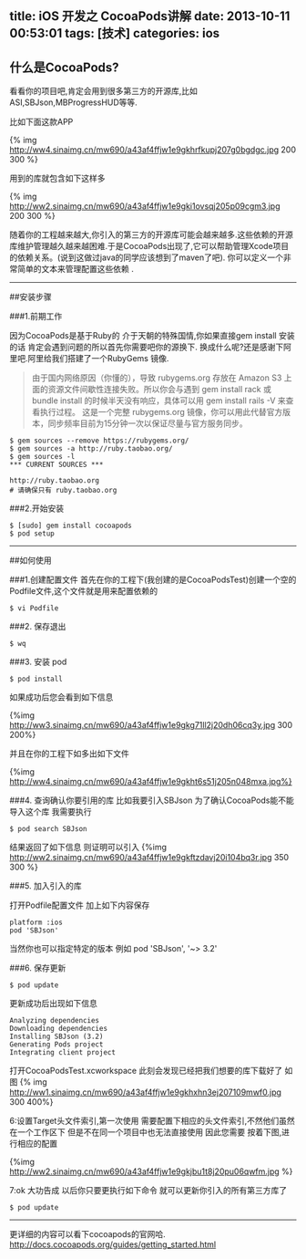 title: iOS 开发之 CocoaPods讲解
date: 2013-10-11 00:53:01
tags: [技术]
categories: ios
---
## 什么是CocoaPods? 

看看你的项目吧,肯定会用到很多第三方的开源库,比如ASI,SBJson,MBProgressHUD等等.
<!-- more -->

比如下面这款APP

{% img http://ww4.sinaimg.cn/mw690/a43af4ffjw1e9gkhrfkupj207g0bgdgc.jpg 200 300 %}

  
用到的库就包含如下这样多 
   
{% img http://ww2.sinaimg.cn/mw690/a43af4ffjw1e9gki1ovsqj205p09cgm3.jpg 200 300 %}

随着你的工程越来越大,你引入的第三方的开源库可能会越来越多.这些依赖的开源库维护管理越久越来越困难.于是CocoaPods出现了,它可以帮助管理Xcode项目的依赖关系。(说到这做过java的同学应该想到了maven了吧).
你可以定义一个非常简单的文本来管理配置这些依赖 .

------

##安装步骤

###1.前期工作

 因为CocoaPods是基于Ruby的 介于天朝的特殊国情,你如果直接gem install 安装的话 肯定会遇到问题的所以首先你需要吧你的源换下. 换成什么呢?还是感谢下阿里吧.阿里给我们搭建了一个RubyGems 镜像.

>由于国内网络原因（你懂的），导致 rubygems.org 存放在 Amazon S3 上面的资源文件间歇性连接失败。所以你会与遇到 gem install rack 或 bundle install 的时候半天没有响应，具体可以用 gem install rails -V 来查看执行过程。
这是一个完整 rubygems.org 镜像，你可以用此代替官方版本，同步频率目前为15分钟一次以保证尽量与官方服务同步。

	$ gem sources --remove https://rubygems.org/
	$ gem sources -a http://ruby.taobao.org/
	$ gem sources -l
	*** CURRENT SOURCES ***

	http://ruby.taobao.org
	# 请确保只有 ruby.taobao.org

###2.开始安装

	$ [sudo] gem install cocoapods
	$ pod setup	

-----

##如何使用

###1.创建配置文件 
首先在你的工程下(我创建的是CocoaPodsTest)创建一个空的Podfile文件,这个文件就是用来配置依赖的

	$ vi Podfile

###2. 保存退出

	$ wq

###3. 安装 pod

	$ pod install

如果成功后您会看到如下信息
   
{%img http://ww3.sinaimg.cn/mw690/a43af4ffjw1e9gkg71ll2j20dh06cq3y.jpg 300 200%}

并且在你的工程下如多出如下文件
    
    
{%img http://ww4.sinaimg.cn/mw690/a43af4ffjw1e9gkht6s51j205n048mxa.jpg%}

###4. 查询确认你要引用的库 
比如我要引入SBJson 为了确认CocoaPods能不能导入这个库 我需要执行

	$ pod search SBJson

结果返回了如下信息 则证明可以引入
{%img http://ww2.sinaimg.cn/mw690/a43af4ffjw1e9gkftzdavj20i104bq3r.jpg 350 300 %}	

###5. 加入引入的库

打开Podfile配置文件 加上如下内容保存

	platform :ios
	pod 'SBJson'

当然你也可以指定特定的版本 例如 
	pod 'SBJson', '~> 3.2'

###6. 保存更新

	$ pod update

更新成功后出现如下信息

	Analyzing dependencies
	Downloading dependencies
	Installing SBJson (3.2)
	Generating Pods project
	Integrating client project 
打开CocoaPodsTest.xcworkspace  此刻会发现已经把我们想要的库下载好了
如图
{% img http://ww1.sinaimg.cn/mw690/a43af4ffjw1e9gkhxhn3ej207109mwf0.jpg 300 400%}


6:设置Target头文件索引,第一次使用 需要配置下相应的头文件索引,不然他们虽然在一个工作区下 但是不在同一个项目中也无法直接使用 因此您需要
按着下图,进行相应的配置 

{%img  http://ww2.sinaimg.cn/mw690/a43af4ffjw1e9gkjbu1t8j20pu06qwfm.jpg %}

7:ok 大功告成 以后你只要更执行如下命令 就可以更新你引入的所有第三方库了

	$ pod update

-----

更详细的内容可以看下cocoapods的官网哈.
http://docs.cocoapods.org/guides/getting_started.html



